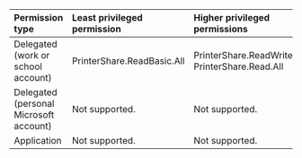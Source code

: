 |Permission type|Least privileged permission|Higher privileged permissions|
|:---|:---|:---|
|Delegated (work or school account)|PrinterShare.ReadBasic.All|PrinterShare.ReadWrite.All, PrinterShare.Read.All|
|Delegated (personal Microsoft account)|Not supported.|Not supported.|
|Application|Not supported.|Not supported.|

